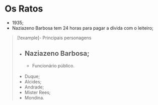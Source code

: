 # Os Ratos
- 1935;
- Naziazeno Barbosa tem 24 horas para pagar a dívida com o leiteiro;

> [!example]- Principais personagens
> - ## Naziazeno Barbosa;
>     - Funcionário público.
>     <br>
> - Duque;
> - Alcides;
> - Andrade;
> - Mister Rees;
> - Mondina.